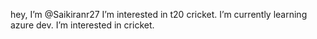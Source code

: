 hey, I’m @Saikiranr27
 I’m interested in t20 cricket.
 I’m currently learning azure dev.
 I’m interested in cricket.

<!---
Saikiranr27/Saikiranr27 is a ✨ special ✨ repository because its `README.md` (this file) appears on your GitHub profile.
You can click the Preview link to take a look at your changes.
--->
